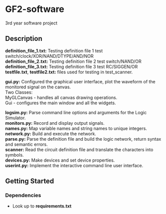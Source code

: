 # GF2-software
3rd year software project

## Description
**definition_file_1.txt:** Testing definition file 1  test switch/clock/XOR/NAND/DTYPE/AND/NOR \
**definition_file_2.txt:** Testing definition file 2  test switch/NAND/OR \
**definition_file_3.txt:** Testing definition file 3  test RC/SIGGEN/OR \
**testfile.txt**, **testfile2.txt:** files used for testing in test_scanner.

**gui.py:** Configured the graphical user interface, plot the waveform of the monitored signal on the canvas.\
Two Classes:\
MyGLCanvas - handles all canvas drawing operations.\
Gui - configures the main window and all the widgets.

**logsim.py:** Parse command line options and arguments for the Logic Simulator.\
**monitors.py:** Record and display output signals.\
**names.py:** Map variable names and string names to unique integers.\
**network.py:** Build and execute the network.\
**parse.py:** Parse the definition file and build the logic network, return syntax and semantic errors.\
**scanner:** Read the circuit definition file and translate the characters into symbols.\
**devices.py:** Make devices and set device properties.\
**userint.py:** Implement the interactive command line user interface.

## Getting Started

### Dependencies

* Look up to **requirements.txt**



